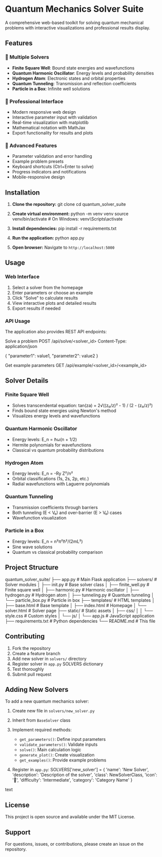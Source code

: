 # Quantum Mechanics Solver Suite

A comprehensive web-based toolkit for solving quantum mechanical problems with interactive visualizations and professional results display.

## Features

### 🧮 Multiple Solvers
- **Finite Square Well**: Bound state energies and wavefunctions
- **Quantum Harmonic Oscillator**: Energy levels and probability densities  
- **Hydrogen Atom**: Electronic states and orbital properties
- **Quantum Tunneling**: Transmission and reflection coefficients
- **Particle in a Box**: Infinite well solutions

### 🎨 Professional Interface
- Modern responsive web design
- Interactive parameter input with validation
- Real-time visualization with matplotlib
- Mathematical notation with MathJax
- Export functionality for results and plots

### 🔧 Advanced Features
- Parameter validation and error handling
- Example problem presets
- Keyboard shortcuts (Ctrl+Enter to solve)
- Progress indicators and notifications
- Mobile-responsive design

## Installation

1. **Clone the repository:**
git clone <repository-url>
cd quantum_solver_suite

2. **Create virtual environment:**
python -m venv venv
source venv/bin/activate # On Windows: venv\Scripts\activate

3. **Install dependencies:**
pip install -r requirements.txt

4. **Run the application:**
python app.py

5. **Open browser:**
Navigate to `http://localhost:5000`

## Usage

### Web Interface
1. Select a solver from the homepage
2. Enter parameters or choose an example
3. Click "Solve" to calculate results
4. View interactive plots and detailed results
5. Export results if needed

### API Usage
The application also provides REST API endpoints:

Solve a problem
POST /api/solve/<solver_id>
Content-Type: application/json

{
"parameter1": value1,
"parameter2": value2
}

Get example parameters
GET /api/example/<solver_id>/<example_id>

## Solver Details

### Finite Square Well
- Solves transcendental equation: tan(za) = 2√((z₀/z)² - 1) / (2 - (z₀/z)²)
- Finds bound state energies using Newton's method
- Visualizes energy levels and wavefunctions

### Quantum Harmonic Oscillator  
- Energy levels: E_n = ℏω(n + 1/2)
- Hermite polynomials for wavefunctions
- Classical vs quantum probability distributions

### Hydrogen Atom
- Energy levels: E_n = -Ry Z²/n²
- Orbital classifications (1s, 2s, 2p, etc.)
- Radial wavefunctions with Laguerre polynomials

### Quantum Tunneling
- Transmission coefficients through barriers
- Both tunneling (E < V₀) and over-barrier (E > V₀) cases
- Wavefunction visualization

### Particle in a Box
- Energy levels: E_n = n²π²ℏ²/(2mL²)
- Sine wave solutions
- Quantum vs classical probability comparison

## Project Structure

quantum_solver_suite/
├── app.py # Main Flask application
├── solvers/ # Solver modules
│ ├── init.py # Base solver class
│ ├── finite_well.py # Finite square well
│ ├── harmonic.py # Harmonic oscillator
│ ├── hydrogen.py # Hydrogen atom
│ ├── tunneling.py # Quantum tunneling
│ └── particle_box.py # Particle in box
├── templates/ # HTML templates
│ ├── base.html # Base template
│ ├── index.html # Homepage
│ └── solver.html # Solver page
├── static/ # Static assets
│ ├── css/
│ │ └── style.css # Custom styles
│ └── js/
│ └── app.js # JavaScript application
├── requirements.txt # Python dependencies
└── README.md # This file

## Contributing

1. Fork the repository
2. Create a feature branch
3. Add new solver in `solvers/` directory
4. Register solver in `app.py` SOLVERS dictionary
5. Test thoroughly
6. Submit pull request

## Adding New Solvers

To add a new quantum mechanics solver:

1. Create new file in `solvers/new_solver.py`
2. Inherit from `BaseSolver` class
3. Implement required methods:
   - `get_parameters()`: Define input parameters
   - `validate_parameters()`: Validate inputs
   - `solve()`: Main calculation logic
   - `generate_plot()`: Create visualization
   - `get_examples()`: Provide example problems

4. Register in `app.py`:
SOLVERS['new_solver'] = {
'name': 'New Solver',
'description': 'Description of the solver',
'class': NewSolverClass,
'icon': '🔬',
'difficulty': 'Intermediate',
'category': 'Category Name'
}

text

## License

This project is open source and available under the MIT License.

## Support

For questions, issues, or contributions, please create an issue on the repository.